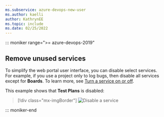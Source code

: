 ```yaml
---
ms.subservice: azure-devops-new-user
ms.author: kaelli
author: KathrynEE
ms.topic: include
ms.date: 02/25/2022
---
```



::: moniker range=">= azure-devops-2019"  

## Remove unused services 

To simplify the web portal user interface, you can disable select services. For example, if you use a project only to log bugs, then disable all services except for **Boards**. To learn more, see [Turn a service on or off](../../organizations/settings/set-services.md).  

This example shows that **Test Plans** is disabled:

> [!div class="mx-imgBorder"]
> ![Disable a service](../../user-guide/media/services/set-service-visibility.png)

::: moniker-end  